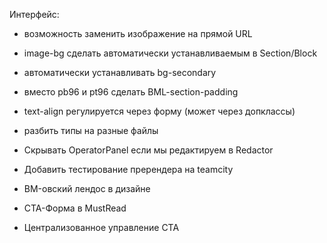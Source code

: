 Интерфейс:
* возможность заменить изображение на прямой URL

* image-bg сделать автоматически устанавливаемым в Section/Block
* автоматически устанавливать bg-secondary
* вместо pb96 и pt96 сделать BML-section-padding
* text-align регулируется через форму (может через допклассы)
* разбить типы на разные файлы

* Скрывать OperatorPanel если мы редактируем в Redactor
* Добавить тестирование пререндера на teamcity
* BM-овский лендос в дизайне
* CTA-Форма в MustRead
* Централизованное управление CTA
